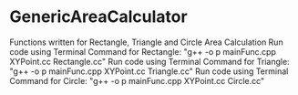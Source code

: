 # GenericAreaCalculator
Functions written for Rectangle, Triangle and Circle Area Calculation
Run code using Terminal Command for Rectangle: "g++ -o p mainFunc.cpp XYPoint.cc Rectangle.cc"
Run code using Terminal Command for Triangle: "g++ -o p mainFunc.cpp XYPoint.cc Triangle.cc"
Run code using Terminal Command for Circle: "g++ -o p mainFunc.cpp XYPoint.cc Circle.cc"
